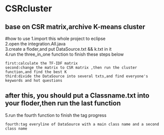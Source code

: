 CSRcluster
====
base on CSR matrix,archive K-means cluster
------

#how to use
1.import this whole project to eclipse <br>
2.open the integration.All.java       <br>
3.create a floder,and put DataSource.txt && k.txt in it <br>
4.run the three_in_one function to finish these steps below <br>

    first:calculate the TF-IDF matrix
    second:change the matrix to CSR matrix ,then run the cluster function,and find the best K
    third:divide the DataSource into several txts,and find everyone's keywords and hot questions

## after this, you should put a  Classname.txt into your floder,then run the last function
5.run the fourth function to finish the tag progress<br>

    fourth:tag everyline of DataSource with a main class name and a second class name

